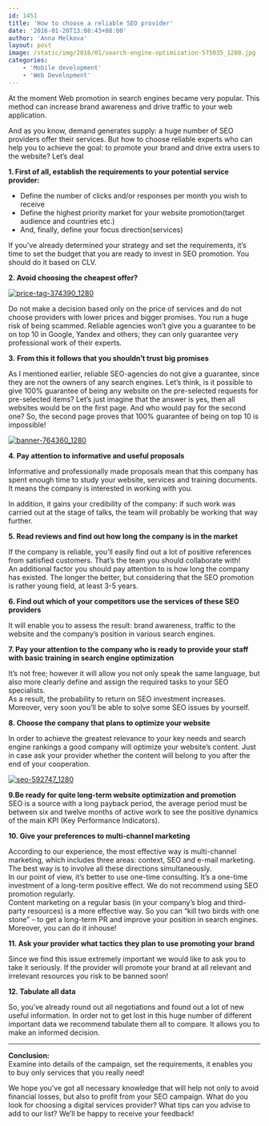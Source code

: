 ```yaml
---
id: 1451
title: 'How to choose a reliable SEO provider'
date: '2016-01-20T13:08:43+08:00'
author: 'Anna Melkova'
layout: post
image: /static/img/2016/01/search-engine-optimization-575035_1280.jpg
categories:
    - 'Mobile development'
    - 'Web Development'
---
```


At the moment Web promotion in search engines became very popular. This method can increase brand awareness and drive traffic to your web application.

And as you know, demand generates supply: a huge number of SEO providers offer their services. But how to choose reliable experts who can help you to achieve the goal: to promote your brand and drive extra users to the website? Let’s deal

**1. First of all, establish the requirements to your potential service provider:**

- Define the number of clicks and/or responses per month you wish to receive
- Define the highest priority market for your website promotion(target audience and countries etc.)
- And, finally, define your focus direction(services)

If you’ve already determined your strategy and set the requirements, it’s time to set the budget that you are ready to invest in SEO promotion. You should do it based on CLV.

**2. Avoid choosing the cheapest offer?**

[![price-tag-374390_1280](/static/img/2016/01/price-tag-374390_1280-300x300.png)](/static/img/2016/01/price-tag-374390_1280.png)

Do not make a decision based only on the price of services and do not choose providers with lower prices and bigger promises. You run a huge risk of being scammed. Reliable agencies won’t give you a guarantee to be on top 10 in Google, Yandex and others; they can only guarantee very professional work of their experts.

**3.** **From this it follows that you shouldn’t trust big promises**

As I mentioned earlier, reliable SEO-agencies do not give a guarantee, since they are not the owners of any search engines. Let’s think, is it possible to give 100% guarantee of being any website on the pre-selected requests for pre-selected items? Let’s just imagine that the answer is yes, then all websites would be on the first page. And who would pay for the second one? So, the second page proves that 100% guarantee of being on top 10 is impossible!

[![banner-764360_1280](/static/img/2016/01/banner-764360_1280-300x180.jpg)](/static/img/2016/01/banner-764360_1280.jpg)

**4. Pay attention to informative and useful proposals**

Informative and professionally made proposals mean that this company has spent enough time to study your website, services and training documents. It means the company is interested in working with you.

In addition, it gains your credibility of the company: if such work was carried out at the stage of talks, the team will probably be working that way further.

**5. Read reviews and find out how long the company is in the market**

If the company is reliable, you’ll easily find out a lot of positive references from satisfied customers. That’s the team you should collaborate with!  
An additional factor you should pay attention to is how long the company has existed. The longer the better, but considering that the SEO promotion is rather young field, at least 3-5 years.

**6. Find out which of your competitors use the services of these SEO providers**

It will enable you to assess the result: brand awareness, traffic to the website and the company’s position in various search engines.

**7. Pay your attention to the company who is ready to provide your staff with basic training in search engine optimization**

It’s not free; however it will allow you not only speak the same language, but also more clearly define and assign the required tasks to your SEO specialists.  
As a result, the probability to return on SEO investment increases. Moreover, very soon you’ll be able to solve some SEO issues by yourself.

**8. Choose the company that plans to optimize your website**

In order to achieve the greatest relevance to your key needs and search engine rankings a good company will optimize your website’s content. Just in case ask your provider whether the content will belong to you after the end of your cooperation.

[![seo-592747_1280](/static/img/2016/01/seo-592747_1280-300x198.png)](/static/img/2016/01/seo-592747_1280.png)

**9.Be ready for quite long-term website optimization and promotion**  
SEO is a source with a long payback period, the average period must be between six and twelve months of active work to see the positive dynamics of the main KPI (Key Performance Indicators).

**10. Give your preferences to multi-channel marketing**

According to our experience, the most effective way is multi-channel marketing, which includes three areas: context, SEO and e-mail marketing. The best way is to involve all these directions simultaneously.  
In our point of view, it’s better to use one-time consulting. It’s a one-time investment of a long-term positive effect. We do not recommend using SEO promotion regularly.  
Content marketing on a regular basis (in your company’s blog and third-party resources) is a more effective way. So you can “kill two birds with one stone” – to get a long-term PR and improve your position in search engines. Moreover, you can do it inhouse!

**11. Ask your provider what tactics they plan to use promoting your brand**

Since we find this issue extremely important we would like to ask you to take it seriously. If the provider will promote your brand at all relevant and irrelevant resources you risk to be banned soon!

**12. Tabulate all data**

So, you’ve already round out all negotiations and found out a lot of new useful information. In order not to get lost in this huge number of different important data we recommend tabulate them all to compare. It allows you to make an informed decision.

- - - - - -

**Conclusion:**  
Examine into details of the campaign, set the requirements, it enables you to buy only services that you really need!

We hope you’ve got all necessary knowledge that will help not only to avoid financial losses, but also to profit from your SEO campaign. What do you look for choosing a digital services provider? What tips can you advise to add to our list? We’ll be happy to receive your feedback!